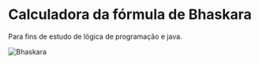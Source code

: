 # Calculadora da fórmula de Bhaskara

Para fins de estudo de lógica de programação e java.

![Bhaskara](C:\Users\RAFAEL\Documents\NetBeansProjects\CalculadoraBhaskara\Bhaskara.jpg)

